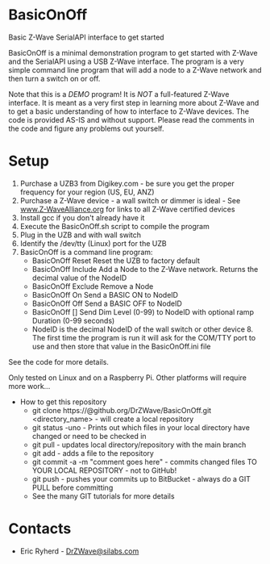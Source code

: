 # BasicOnOff
Basic Z-Wave SerialAPI interface to get started

BasicOnOff is a minimal demonstration program to get started with Z-Wave and the SerialAPI using a USB Z-Wave interface. The program is a very simple command line program that will add a node to a Z-Wave network and then turn a switch on or off.

Note that this is a _DEMO_ program! It is *NOT* a full-featured Z-Wave interface. It is meant as a very first step in learning more about Z-Wave and to get a basic understanding of how to interface to Z-Wave devices. The code is provided AS-IS and without support. Please read the comments in the code and figure any problems out yourself.

# Setup
   1. Purchase a UZB3 from Digikey.com - be sure you get the proper frequency for your region (US, EU, ANZ)
   2. Purchase a Z-Wave device - a wall switch or dimmer is ideal - See www.Z-WaveAlliance.org for links to all Z-Wave certified devices
   3. Install gcc if you don't already have it
   4. Execute the BasicOnOff.sh script to compile the program
   5. Plug in the UZB and with wall switch
   6. Identify the /dev/tty (Linux) port for the UZB
   7. BasicOnOff is a command line program:
        - BasicOnOff Reset              Reset the UZB to factory default
        - BasicOnOff Include            Add a Node to the Z-Wave network. Returns the decimal value of the NodeID
        - BasicOnOff Exclude            Remove a Node 
        - BasicOnOff <NodeID> On        Send a BASIC ON to NodeID
        - BasicOnOff <NodeID> Off       Send a BASIC OFF to NodeID
        - BasicOnOff <NodeID> <dim Level> [<Duration>]      Send Dim Level (0-99) to NodeID with optional ramp Duration (0-99 seconds)
        - NodeID is the decimal NodeID of the wall switch or other device
    8. The first time the program is run it will ask for the COM/TTY port to use and then store that value in the BasicOnOff.ini file

See the code for more details.

Only tested on Linux and on a Raspberry Pi. Other platforms will require more work...

- How to get this repository
   - git clone https://<YourUserName>@github.org/DrZWave/BasicOnOff.git <directory_name> - will create a local repository
    - git status -uno - Prints out which files in your local directory have changed or need to be checked in
    - git pull - updates local directory/repository with the main branch
    - git add - adds a file to the repository
    - git commit -a -m "comment goes here" - commits changed files TO YOUR LOCAL REPOSITORY - not to GitHub!
    - git push - pushes your commits up to BitBucket - always do a GIT PULL before committing
    - See the many GIT tutorials for more details

# Contacts
- Eric Ryherd - DrZWave@silabs.com

